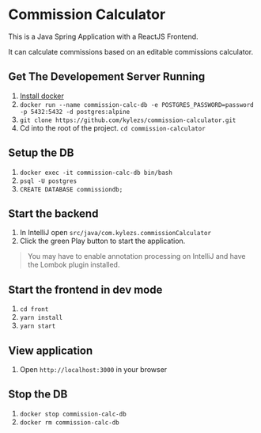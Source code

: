 # Commission Calculator

This is a Java Spring Application with a ReactJS Frontend.

It can calculate commissions based on an editable commissions calculator.

## Get The Developement Server Running
1. [Install docker](https://docs.docker.com/get-docker/)
2. `docker run --name commission-calc-db -e POSTGRES_PASSWORD=password -p 5432:5432 -d postgres:alpine`
3. `git clone https://github.com/kylezs/commission-calculator.git`
4. Cd into the root of the project. `cd commission-calculator`


## Setup the DB
1. `docker exec -it commission-calc-db bin/bash`
2. `psql -U postgres`
3. `CREATE DATABASE commissiondb;`

## Start the backend
1. In IntelliJ open `src/java/com.kylezs.commissionCalculator`
2. Click the green Play button to start the application.
> You may have to enable annotation processing on IntelliJ and have the Lombok plugin installed.

## Start the frontend in dev mode
1. `cd front`
2. `yarn install` 
3. `yarn start`

## View application
1. Open `http://localhost:3000` in your browser

## Stop the DB
1. `docker stop commission-calc-db`
2. `docker rm commission-calc-db`